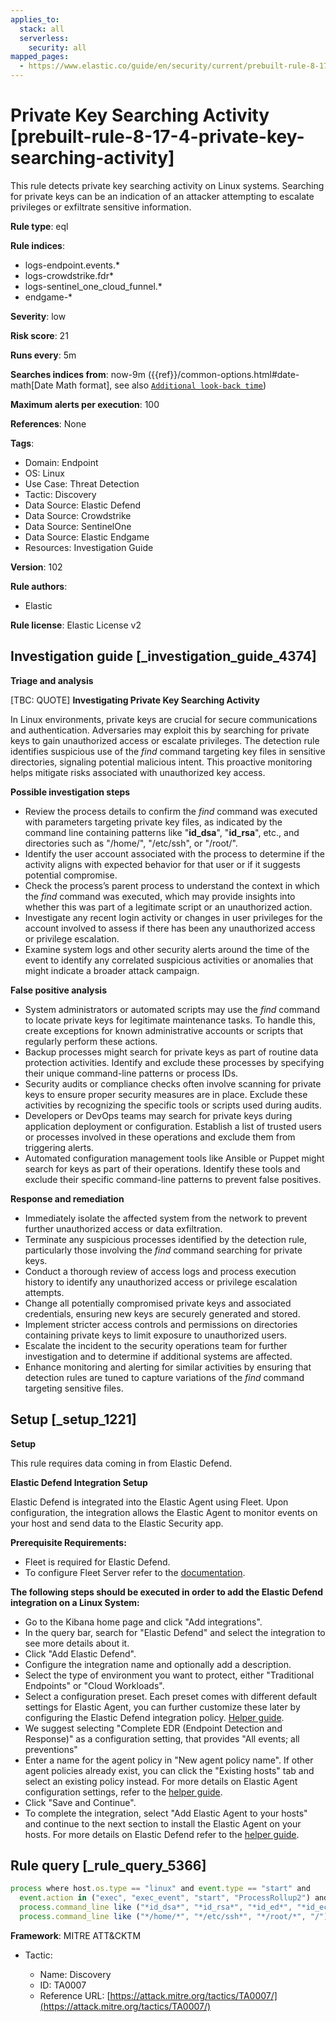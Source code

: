```yaml
---
applies_to:
  stack: all
  serverless:
    security: all
mapped_pages:
  - https://www.elastic.co/guide/en/security/current/prebuilt-rule-8-17-4-private-key-searching-activity.html
---
```


# Private Key Searching Activity [prebuilt-rule-8-17-4-private-key-searching-activity]

This rule detects private key searching activity on Linux systems. Searching for private keys can be an indication of an attacker attempting to escalate privileges or exfiltrate sensitive information.

**Rule type**: eql

**Rule indices**:

* logs-endpoint.events.*
* logs-crowdstrike.fdr*
* logs-sentinel_one_cloud_funnel.*
* endgame-*

**Severity**: low

**Risk score**: 21

**Runs every**: 5m

**Searches indices from**: now-9m ({{ref}}/common-options.html#date-math[Date Math format], see also [`Additional look-back time`](docs-content://solutions/security/detect-and-alert/create-detection-rule.md#rule-schedule))

**Maximum alerts per execution**: 100

**References**: None

**Tags**:

* Domain: Endpoint
* OS: Linux
* Use Case: Threat Detection
* Tactic: Discovery
* Data Source: Elastic Defend
* Data Source: Crowdstrike
* Data Source: SentinelOne
* Data Source: Elastic Endgame
* Resources: Investigation Guide

**Version**: 102

**Rule authors**:

* Elastic

**Rule license**: Elastic License v2

## Investigation guide [_investigation_guide_4374]

**Triage and analysis**

[TBC: QUOTE]
**Investigating Private Key Searching Activity**

In Linux environments, private keys are crucial for secure communications and authentication. Adversaries may exploit this by searching for private keys to gain unauthorized access or escalate privileges. The detection rule identifies suspicious use of the *find* command targeting key files in sensitive directories, signaling potential malicious intent. This proactive monitoring helps mitigate risks associated with unauthorized key access.

**Possible investigation steps**

* Review the process details to confirm the *find* command was executed with parameters targeting private key files, as indicated by the command line containing patterns like "**id_dsa**", "**id_rsa**", etc., and directories such as "/home/", "/etc/ssh", or "/root/".
* Identify the user account associated with the process to determine if the activity aligns with expected behavior for that user or if it suggests potential compromise.
* Check the process’s parent process to understand the context in which the *find* command was executed, which may provide insights into whether this was part of a legitimate script or an unauthorized action.
* Investigate any recent login activity or changes in user privileges for the account involved to assess if there has been any unauthorized access or privilege escalation.
* Examine system logs and other security alerts around the time of the event to identify any correlated suspicious activities or anomalies that might indicate a broader attack campaign.

**False positive analysis**

* System administrators or automated scripts may use the *find* command to locate private keys for legitimate maintenance tasks. To handle this, create exceptions for known administrative accounts or scripts that regularly perform these actions.
* Backup processes might search for private keys as part of routine data protection activities. Identify and exclude these processes by specifying their unique command-line patterns or process IDs.
* Security audits or compliance checks often involve scanning for private keys to ensure proper security measures are in place. Exclude these activities by recognizing the specific tools or scripts used during audits.
* Developers or DevOps teams may search for private keys during application deployment or configuration. Establish a list of trusted users or processes involved in these operations and exclude them from triggering alerts.
* Automated configuration management tools like Ansible or Puppet might search for keys as part of their operations. Identify these tools and exclude their specific command-line patterns to prevent false positives.

**Response and remediation**

* Immediately isolate the affected system from the network to prevent further unauthorized access or data exfiltration.
* Terminate any suspicious processes identified by the detection rule, particularly those involving the *find* command searching for private keys.
* Conduct a thorough review of access logs and process execution history to identify any unauthorized access or privilege escalation attempts.
* Change all potentially compromised private keys and associated credentials, ensuring new keys are securely generated and stored.
* Implement stricter access controls and permissions on directories containing private keys to limit exposure to unauthorized users.
* Escalate the incident to the security operations team for further investigation and to determine if additional systems are affected.
* Enhance monitoring and alerting for similar activities by ensuring that detection rules are tuned to capture variations of the *find* command targeting sensitive files.


## Setup [_setup_1221]

**Setup**

This rule requires data coming in from Elastic Defend.

**Elastic Defend Integration Setup**

Elastic Defend is integrated into the Elastic Agent using Fleet. Upon configuration, the integration allows the Elastic Agent to monitor events on your host and send data to the Elastic Security app.

**Prerequisite Requirements:**

* Fleet is required for Elastic Defend.
* To configure Fleet Server refer to the [documentation](docs-content://reference/ingestion-tools/fleet/fleet-server.md).

**The following steps should be executed in order to add the Elastic Defend integration on a Linux System:**

* Go to the Kibana home page and click "Add integrations".
* In the query bar, search for "Elastic Defend" and select the integration to see more details about it.
* Click "Add Elastic Defend".
* Configure the integration name and optionally add a description.
* Select the type of environment you want to protect, either "Traditional Endpoints" or "Cloud Workloads".
* Select a configuration preset. Each preset comes with different default settings for Elastic Agent, you can further customize these later by configuring the Elastic Defend integration policy. [Helper guide](docs-content://solutions/security/configure-elastic-defend/configure-an-integration-policy-for-elastic-defend.md).
* We suggest selecting "Complete EDR (Endpoint Detection and Response)" as a configuration setting, that provides "All events; all preventions"
* Enter a name for the agent policy in "New agent policy name". If other agent policies already exist, you can click the "Existing hosts" tab and select an existing policy instead. For more details on Elastic Agent configuration settings, refer to the [helper guide](docs-content://reference/ingestion-tools/fleet/agent-policy.md).
* Click "Save and Continue".
* To complete the integration, select "Add Elastic Agent to your hosts" and continue to the next section to install the Elastic Agent on your hosts. For more details on Elastic Defend refer to the [helper guide](docs-content://solutions/security/configure-elastic-defend/install-elastic-defend.md).


## Rule query [_rule_query_5366]

```js
process where host.os.type == "linux" and event.type == "start" and
  event.action in ("exec", "exec_event", "start", "ProcessRollup2") and process.name == "find" and
  process.command_line like ("*id_dsa*", "*id_rsa*", "*id_ed*", "*id_ecdsa*", "*id_xmss*", "*id_dh*") and
  process.command_line like ("*/home/*", "*/etc/ssh*", "*/root/*", "/")
```

**Framework**: MITRE ATT&CKTM

* Tactic:

    * Name: Discovery
    * ID: TA0007
    * Reference URL: [https://attack.mitre.org/tactics/TA0007/](https://attack.mitre.org/tactics/TA0007/)



